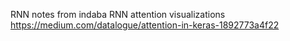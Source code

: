 RNN notes from indaba
RNN attention visualizations
https://medium.com/datalogue/attention-in-keras-1892773a4f22

